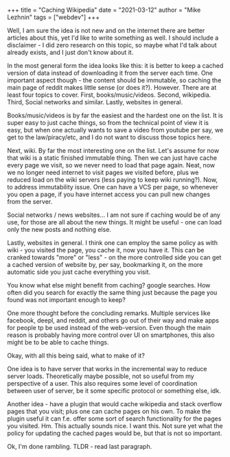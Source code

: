 +++
title = "Caching Wikipedia"
date = "2021-03-12"
author = "Mike Lezhnin"
tags = ["webdev"]
+++

Well, I am sure the idea is not new and on the internet there are better articles about this, yet I'd like to write
something as well. I should include a disclaimer - I did zero research on this topic, so maybe what I'd talk about
already exists, and I just don't know about it.

In the most general form the idea looks like this: it is better to keep a cached version of data instead of downloading
it from the server each time. One important aspect though - the content should be immutable, so caching the main page of
reddit makes little sense (or does it?). However. There are at least four topics to cover. First, books/music/videos.
Second, wikipedia. Third, Social networks and similar. Lastly, websites in general.

Books/music/videos is by far the easiest and the hardest one on the list. It is super easy to just cache things, so from
the technical point of view it is easy, but when one actually wants to save a video from youtube per say, we get to the
law/piracy/etc, and I do not want to discuss those topics here.

Next, wiki. By far the most interesting one on the list. Let's assume for now that wiki is a static finished immutable
thing. Then we can just have cache every page we visit, so we never need to load that page again. Neat, now we no longer
need internet to visit pages we visited before, plus we reduced load on the wiki servers (less paying to keep wiki
running?). Now, to address immutability issue. One can have a VCS per page, so whenever you open a page, if you have
internet access you can pull new changes from the server.

Social networks / news websites... I am not sure if caching would be of any use, for those are all about the new things.
It might be useful - one can load only the new posts and nothing else.

Lastly, websites in general. I think one can employ the same policy as with wiki - you visited the page, you cache it,
now you have it. This can be cranked towards "more" or "less" - on the more controlled side you can get a cached version
of website by, per say, bookmarking it, on the more automatic side you just cache everything you visit.

You know what else might benefit from caching? google searches. How often did you search for exactly the same thing just
because the page you found was not important enough to keep?

One more thought before the concluding remarks. Multiple services like facebook, deepl, and reddit, and others go out of
their way and make apps for people tp be used instead of the web-version. Even though the main reason is probably having
more control over UI on smartphones, this also might be to be able to cache things.

Okay, with all this being said, what to make of it?

One idea is to have server that works in the incremental way to reduce server loads. Theoretically maybe possible, not
so useful from my perspective of a user. This also requires some level of coordination between user of server, be it
some specific protocol or something else, idk.

Another idea - have a plugin that would cache wikipedia and stack overflow pages that you visit; plus one can cache
pages on his own. To make the plugin useful it can f.e. offer some sort of search functionality for the pages you
visited. Hm. This actually sounds nice. I want this. Not sure yet what the policy for updating the cached pages would
be, but that is not so important.

Ok, I'm done rambling. TLDR - read last paragraph.

